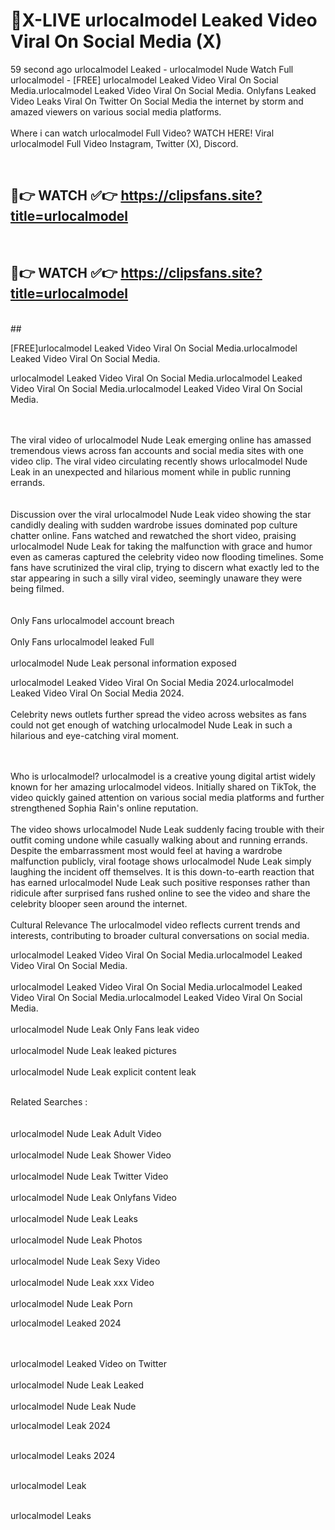 # 🔴X-LIVE urlocalmodel Leaked Video Viral On Social Media (X)<br>


59 second ago urlocalmodel Leaked  - urlocalmodel Nude  Watch Full urlocalmodel - [FREE] urlocalmodel Leaked Video Viral On Social Media.urlocalmodel Leaked Video Viral On Social Media.   Onlyfans Leaked Video Leaks Viral On Twitter On Social Media the internet by storm and amazed viewers on various social media platforms. <br><br>
Where i can watch urlocalmodel Full Video? WATCH HERE! Viral urlocalmodel Full Video Instagram, Twitter (X), Discord. <br>


 <br>

##  🔴👉 WATCH ✅👉  <a href="https://clipsfans.site?title=urlocalmodel&ref=git">https://clipsfans.site?title=urlocalmodel</a> <br>
  <br>

##  🔴👉 WATCH ✅👉  <a href="https://clipsfans.site?title=urlocalmodel&ref=git">https://clipsfans.site?title=urlocalmodel</a> <br>
  <br>
  ##



[FREE]urlocalmodel Leaked Video Viral On Social Media.urlocalmodel Leaked Video Viral On Social Media. <br>

urlocalmodel Leaked Video Viral On Social Media.urlocalmodel Leaked Video Viral On Social Media.urlocalmodel Leaked Video Viral On Social Media. <br>


  <br>

  <br>
The viral video of urlocalmodel Nude Leak emerging online has amassed tremendous views across fan accounts and social media sites with one video clip. The viral video circulating recently shows urlocalmodel Nude Leak in an unexpected and hilarious moment while in public running errands.<br>
<br>


<br>
Discussion over the viral urlocalmodel Nude Leak video showing the star candidly dealing with sudden wardrobe issues dominated pop culture chatter online. Fans watched and rewatched the short video, praising urlocalmodel Nude Leak for taking the malfunction with grace and humor even as cameras captured the celebrity video now flooding timelines. Some fans have scrutinized the viral clip, trying to discern what exactly led to the star appearing in such a silly viral video, seemingly unaware they were being filmed.<br>
<br>
<br> 
Only Fans urlocalmodel account breach<br>
<br>
Only Fans urlocalmodel leaked Full <br>
<br>
urlocalmodel Nude Leak personal information exposed<br>

urlocalmodel Leaked Video Viral On Social Media 2024.urlocalmodel Leaked Video Viral On Social Media 2024. <br>
<br>
Celebrity news outlets further spread the video across websites as fans could not get enough of watching urlocalmodel Nude Leak in such a hilarious and eye-catching viral moment.<br>
<br>

<br>
Who is urlocalmodel? urlocalmodel is a creative young digital artist widely known for her amazing urlocalmodel videos. Initially shared on TikTok, the video quickly gained attention on various social media platforms and further strengthened Sophia Rain's online reputation.<br>
<br>
The video shows urlocalmodel Nude Leak suddenly facing trouble with their outfit coming undone while casually walking about and running errands. Despite the embarrassment most would feel at having a wardrobe malfunction publicly, viral footage shows urlocalmodel Nude Leak simply laughing the incident off themselves. It is this down-to-earth reaction that has earned urlocalmodel Nude Leak such positive responses rather than ridicule after surprised fans rushed online to see the video and share the celebrity blooper seen around the internet.<br>
<br>
Cultural Relevance The urlocalmodel video reflects current trends and interests, contributing to broader cultural conversations on social media.<br>

urlocalmodel Leaked Video Viral On Social Media.urlocalmodel Leaked Video Viral On Social Media.<br>
<br>
urlocalmodel Leaked Video Viral On Social Media.urlocalmodel Leaked Video Viral On Social Media.urlocalmodel Leaked Video Viral On Social Media.<br>
<br>
urlocalmodel Nude Leak Only Fans leak video<br>
<br>
urlocalmodel Nude Leak leaked pictures<br>
<br>
urlocalmodel Nude Leak explicit content leak<br>


<br>
Related Searches :<br>
<br>

<br>
urlocalmodel Nude Leak Adult Video<br>
<br>
urlocalmodel Nude Leak Shower Video<br>
<br>
urlocalmodel Nude Leak Twitter Video<br>
<br>
urlocalmodel Nude Leak Onlyfans Video<br>
<br>
urlocalmodel Nude Leak Leaks<br>
<br>
urlocalmodel Nude Leak Photos<br>

<br>
urlocalmodel Nude Leak Sexy Video<br>
<br>
urlocalmodel Nude Leak xxx Video<br>
<br>
urlocalmodel Nude Leak Porn<br>

urlocalmodel  Leaked 2024 <br> <br>
<br>

urlocalmodel Leaked Video on Twitter <br>
<br>
urlocalmodel Nude Leak Leaked<br>
<br>
urlocalmodel Nude Leak Nude<br>


urlocalmodel  Leak 2024 <br> <br>



urlocalmodel  Leaks 2024 <br> <br>



 
urlocalmodel  Leak<br> <br>



urlocalmodel  Leaks<br> <br>





</p>




 



</p>











